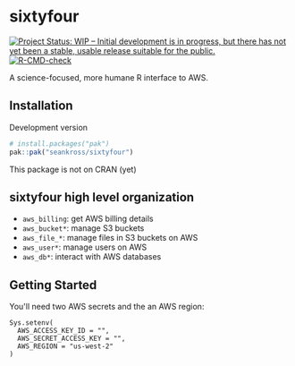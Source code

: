 # sixtyfour

<!-- badges: start -->
[![Project Status: WIP – Initial development is in progress, but there has not yet been a stable, usable release suitable for the public.](https://www.repostatus.org/badges/latest/wip.svg)](https://www.repostatus.org/#wip)
[![R-CMD-check](https://github.com/fhdsl/sixtyfour/actions/workflows/R-CMD-check.yaml/badge.svg)](https://github.com/fhdsl/sixtyfour/actions/workflows/R-CMD-check.yaml)
<!-- badges: end -->

A science-focused, more humane R interface to AWS.

## Installation

Development version

``` r
# install.packages("pak")
pak::pak("seankross/sixtyfour")
```

This package is not on CRAN (yet)

## sixtyfour high level organization

- `aws_billing`: get AWS billing details
- `aws_bucket*`: manage S3 buckets
- `aws_file_*`: manage files in S3 buckets on AWS
- `aws_user*`: manage users on AWS
- `aws_db*`: interact with AWS databases


## Getting Started

You'll need two AWS secrets and the an AWS region:

```
Sys.setenv(
  AWS_ACCESS_KEY_ID = "",
  AWS_SECRET_ACCESS_KEY = "",
  AWS_REGION = "us-west-2"
)
```
